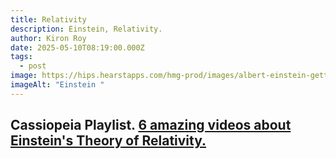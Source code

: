 ```yaml
---
title: Relativity
description: Einstein, Relativity.
author: Kiron Roy
date: 2025-05-10T08:19:00.000Z
tags:
  - post
image: https://hips.hearstapps.com/hmg-prod/images/albert-einstein-gettyimages-123395987.jpg?resize=1200:*
imageAlt: "Einstein "
---
```

## Cassiopeia Playlist. [6 amazing videos about Einstein's Theory of Relativity. ](https://www.youtube.com/playlist?list=PLjYsRyunM7zdYRArHKyj16dQOWB-eVFrS)